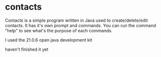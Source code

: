 # contacts
Contacts is a simple program written in Java used to create/delete/edit contacts.
It has it's own prompt and commands. You can run the command "help" to see what's the purpose of each commands.

I used the 21.0.6 open java development kit

haven't finished it yet
